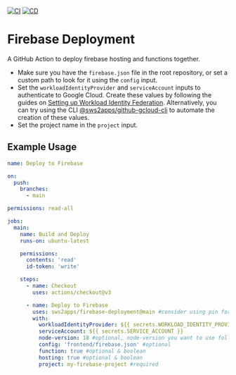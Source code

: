 [![CI](https://github.com/sws2apps/firebase-deployment/actions/workflows/ci.yml/badge.svg)](https://github.com/sws2apps/firebase-deployment/actions/workflows/ci.yml)
[![CD](https://github.com/sws2apps/firebase-deployment/actions/workflows/publish.yml/badge.svg)](https://github.com/sws2apps/firebase-deployment/actions/workflows/publish.yml)

# Firebase Deployment

A GitHub Action to deploy firebase hosting and functions together.

- Make sure you have the `firebase.json` file in the root repository, or set a custom path to look for it using the `config` input.
- Set the `workloadIdentityProvider` and `serviceAccount` inputs to authenticate to Google Cloud. Create these values by following the guides on [Setting up Workload Identity Federation](https://github.com/google-github-actions/auth#setting-up-workload-identity-federation). Alternatively, you can try using the CLI [@sws2apps/github-gcloud-cli](https://www.npmjs.com/package/@sws2apps/github-gcloud-cli) to automate the creation of these values.
- Set the project name in the `project` input.

## Example Usage

```yaml
name: Deploy to Firebase

on:
  push:
    branches:
      - main

permissions: read-all

jobs:
  main:
    name: Build and Deploy
    runs-on: ubuntu-latest

    permissions:
      contents: 'read'
      id-token: 'write'

    steps:
      - name: Checkout
        uses: actions/checkout@v3

      - name: Deploy to Firebase
        uses: sws2apps/firebase-deployment@main #consider using pin for dependabot auto update
        with:
          workloadIdentityProvider: ${{ secrets.WORKLOAD_IDENTITY_PROVIDER }}
          serviceAccount: ${{ secrets.SERVICE_ACCOUNT }}
          node-version: 18 #optional, node-version you want to use following the Semantic Versioning Specification, default to current
          config: 'frontend/firebase.json' #optional
          function: true #optional & boolean
          hosting: true #optional & boolean
          project: my-firebase-project #required
```
